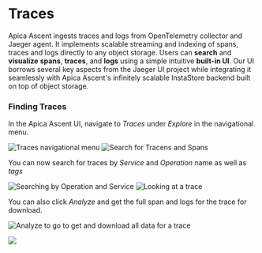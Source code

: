# Traces

Apica Ascent ingests traces and logs from OpenTelemetry collector and Jaeger agent. It implements scalable streaming and indexing of spans, traces and logs directly to any object storage. Users can **search** and **visualize** **spans**, **traces**, and **logs** using a simple intuitive **built-in UI**. Our UI borrows several key aspects from the Jaeger UI project while integrating it seamlessly with Apica Ascent's infinitely scalable InstaStore backend built on top of object storage.

### Finding Traces

In the Apica Ascent UI, navigate to _Traces_ under _Explore_ in the navigational menu.

![Traces navigational menu](<../../.gitbook/assets/Screen Shot 2022-07-12 at 5.08.14 PM.png>) ![Search for Tracens and Spans](<../../.gitbook/assets/Screen Shot 2022-07-12 at 5.08.39 PM.png>)

You can now search for traces by _Service_ and _Operation_ name as well as _tags_

![Searching by Operation and Service](<../../.gitbook/assets/Screen Shot 2022-07-12 at 5.11.50 PM.png>) ![Looking at a trace](<../../.gitbook/assets/Screen Shot 2022-07-12 at 5.12.09 PM.png>)

You can also click _Analyze_ and get the full span and logs for the trace for download.

![Analyze to go to get and download all data for a trace](<../../.gitbook/assets/Screen Shot 2022-07-12 at 5.12.29 PM.png>)

![](<../../.gitbook/assets/Screen Shot 2022-07-12 at 5.14.04 PM.png>)
